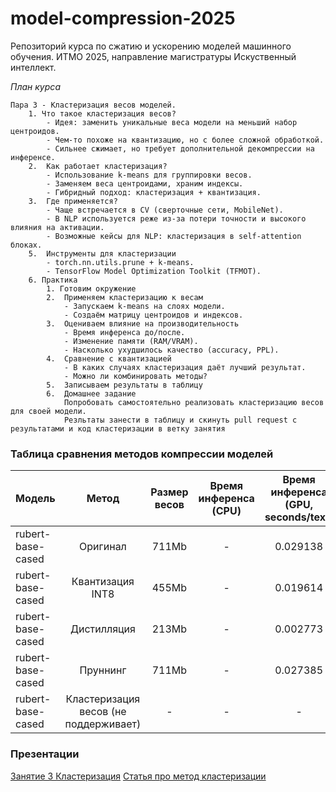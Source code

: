 # model-compression-2025

Репозиторий курса по сжатию и ускорению моделей машинного обучения.
ИТМО 2025, направление магистратуры Искуственный интеллект.


*План курса*

    Пара 3 - Кластеризация весов моделей.
        1. Что такое кластеризация весов?
            - Идея: заменить уникальные веса модели на меньший набор центроидов.
            - Чем-то похоже на квантизацию, но с более сложной обработкой.
            - Сильнее сжимает, но требует дополнительной декомпрессии на инференсе.
	    2.	Как работает кластеризация?
	        - Использование k-means для группировки весов.
	        - Заменяем веса центроидами, храним индексы.
	        - Гибридный подход: кластеризация + квантизация.
	    3.	Где применяется?
	        - Чаще встречается в CV (сверточные сети, MobileNet).
	        - В NLP используется реже из-за потери точности и высокого влияния на активации.
	        - Возможные кейсы для NLP: кластеризация в self-attention блоках.
	    5.	Инструменты для кластеризации
	        - torch.nn.utils.prune + k-means.
	        - TensorFlow Model Optimization Toolkit (TFMOT).
        6. Практика
            1. Готовим окружение
	        2.	Применяем кластеризацию к весам
	            - Запускаем k-means на слоях модели.
	            - Создаём матрицу центроидов и индексов.
	        3.	Оцениваем влияние на производительность
	            - Время инференса до/после.
	            - Изменение памяти (RAM/VRAM).
	            - Насколько ухудшилось качество (accuracy, PPL).
	        4.	Сравнение с квантизацией
	            - В каких случаях кластеризация даёт лучший результат.
	            - Можно ли комбинировать методы?
	        5.	Записываем результаты в таблицу
	        6.	Домашнее задание
	            Попробовать самостоятельно реализовать кластеризацию весов для своей модели.
                Резльтаты занести в таблицу и скинуть pull request с результатами и код кластеризации в ветку занятия


### Таблица сравнения методов компрессии моделей
| Модель | Метод | Размер весов | Время инференса (CPU) | Время инференса (GPU, seconds/text) | Использование RAM (MB) | Использование VRAM (MB) | Точность 
| :---   | :----: | :----: | :----: | :----: | :----: | :----: | :----: | 
| rubert-base-cased | Оригинал | 711Mb | - | 0.029138 | - | 800Mb | 0.495 | 
| rubert-base-cased | Квантизация INT8 | 455Mb | - | 0.019614 | - | 500Mb | 0.415 | 
| rubert-base-cased | Дистилляция | 213Mb | - | 0.002773 | - | 300Mb | 0.510 | 
| rubert-base-cased | Пруннинг | 711Mb | - |  0.027385 | - | 800Mb | 0.490 | 
| rubert-base-cased | Кластеризация весов (не поддерживает) | - | - |  - | - | - | - | 

### Презентации
[Занятие 3 Кластеризация](https://docs.google.com/presentation/d/1Cjqeu4SxZuUteqSc6xaUMOePWA2H2hdpANJ5_p7kFB8/edit#slide=id.g1e7daee4ab9_0_116)
[Статья про метод кластеризации](https://arxiv.org/pdf/1510.00149)
